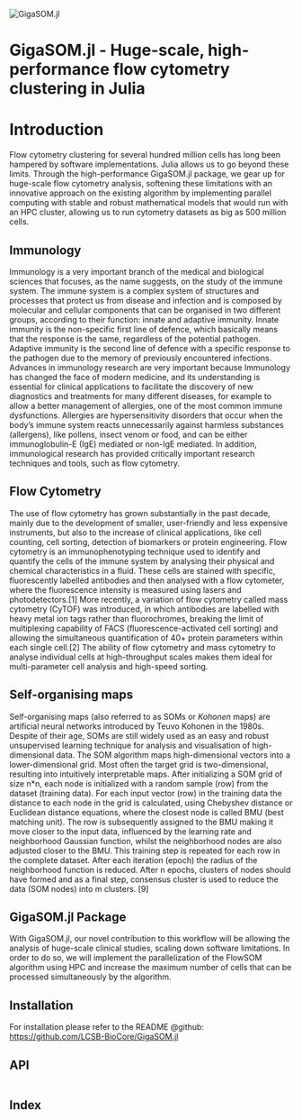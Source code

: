 ![GigaSOM.jl](https://prince.lcsb.uni.lu/GigaSOM.jl/img/logo-GigaSOM.jl.png?maxAge=0)

GigaSOM.jl - Huge-scale, high-performance flow cytometry clustering in Julia
=========

# Introduction

Flow cytometry clustering for several hundred million cells has long been hampered by software implementations.
Julia allows us to go beyond these limits. Through the high-performance GigaSOM.jl package, we gear up for
huge-scale flow cytometry analysis, softening these limitations with an innovative approach on the existing algorithm
by implementing parallel computing with stable and robust mathematical models that would run with an HPC cluster,
allowing us to run cytometry datasets as big as 500 million cells.

## Immunology

Immunology is a very important branch of the medical and biological sciences that focuses,
as the name suggests, on the study of the immune system.
The immune system is a complex system of structures and processes that protect us from disease and infection
and is composed by molecular and cellular components that can be organised in two different groups,
according to their function: innate and adaptive immunity.
Innate immunity is the non-specific first line of defence, which basically means that the response is the same,
regardless of the potential pathogen. Adaptive immunity is the second line of defence with a specific response
to the pathogen due to the memory of previously encountered infections.
Advances in immunology research are very important because Immunology has changed the face of modern medicine,
and its understanding is essential for clinical applications to facilitate the discovery of new diagnostics and treatments
for many different diseases, for example to allow a better management of allergies, one of the most common immune dysfunctions.
Allergies are hypersensitivity disorders that occur when the body’s immune system reacts unnecessarily against harmless substances (allergens),
like pollens, insect venom or food, and can be either immunoglobulin-E (IgE) mediated or non-IgE mediated.
In addition, immunological research has provided critically important research techniques and tools, such as flow cytometry.

## Flow Cytometry

The use of flow cytometry has grown substantially in the past decade, mainly due to the development of smaller,
user-friendly and less expensive instruments, but also to the increase of clinical applications, like cell counting,
cell sorting, detection of biomarkers or protein engineering.
Flow cytometry is an immunophenotyping technique used to identify and quantify the cells of the immune system
by analysing their physical and chemical characteristics in a fluid. These cells are stained with specific,
fluorescently labelled antibodies and then analysed with a flow cytometer, where the fluorescence intensity is measured using lasers and photodetectors.[1]
More recently, a variation of flow cytometry called mass cytometry (CyTOF) was introduced, in which antibodies
are labelled with heavy metal ion tags rather than fluorochromes, breaking the limit of multiplexing capability
of FACS (fluorescence-activated cell sorting) and allowing the simultaneous quantification of 40+ protein parameters within each single cell.[2]
The ability of flow cytometry and mass cytometry to analyse individual cells at high-throughput scales makes them ideal for multi-parameter cell analysis and high-speed sorting.

## Self-organising maps

Self-organising maps (also referred to as SOMs or *Kohonen* maps) are
artificial neural networks introduced by Teuvo Kohonen in the 1980s.
Despite of their age, SOMs are still widely used as an easy and robust
unsupervised learning technique
for analysis and visualisation of high-dimensional data.
The SOM algorithm maps high-dimensional vectors into a lower-dimensional grid. Most often
the target grid is two-dimensional, resulting into  intuitively interpretable maps.
After initializing a SOM grid of size n*n, each node is initialized with a random sample (row)
from the dataset (training data). For each input vector (row) in the training data the distance
to each node in the grid is calculated, using Chebyshev distance or Euclidean distance equations,
where the closest node is called BMU (best matching unit). The row is subsequently assigned to the
BMU making it move closer to the input data, influenced by the learning rate and neighborhood Gaussian
function, whilst the neighborhood nodes are also adjusted closer to the BMU. This training step is
repeated for each  row in the complete dataset. After each iteration (epoch) the radius of the
neighborhood function is reduced. After n epochs, clusters of nodes should have formed and as a
final step, consensus cluster is used to reduce the data (SOM nodes) into m clusters. [9]

## GigaSOM.jl Package

With GigaSOM.jl, our novel contribution to this workflow will be allowing the analysis of huge-scale clinical studies,
scaling down software limitations. In order to do so, we will implement the parallelization of the FlowSOM algorithm
using HPC and increase the maximum number of cells that can be processed simultaneously by the algorithm.

## Installation

For installation please refer to the README @github:
<https://github.com/LCSB-BioCore/GigaSOM.jl>


## API

```@contents
```

## Index

```@index
```
